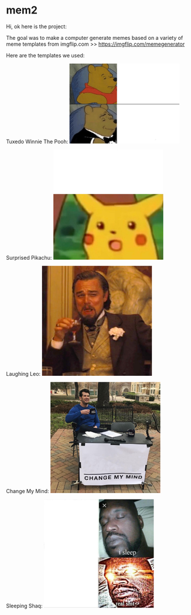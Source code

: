 # mem2

Hi, ok here is the project:

The goal was to make a computer generate memes based on a variety of meme templates from imgflip.com >> https://imgflip.com/memegenerator

Here are the templates we used: 

Tuxedo Winnie The Pooh: 
<img title="" src="https://github.com/jacksonkunde/mem2/blob/main/Tuxedo-Winnie-The-Pooh.jpeg" width="300" height=auto>



Surprised Pikachu: 
<img title="Surprised Pikachu" src="https://github.com/jacksonkunde/mem2/blob/main/Surprised-Pikachu.jpeg" width="300" height=auto>



Laughing Leo:
<img title="Laughing Leo" src="https://github.com/jacksonkunde/mem2/blob/main/Laughing-Leo.jpeg" width="300" height=auto>



Change My Mind:
<img title="Change My Mind" src="https://github.com/jacksonkunde/mem2/blob/main/Change-My-Mind.jpeg" width="300" height=auto>



Sleeping Shaq: 
<img title="" src="https://github.com/jacksonkunde/mem2/blob/main/Sleeping-Shaq.jpeg" width="300" height=auto>

